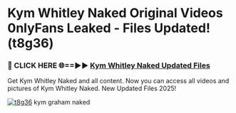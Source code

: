 # Kym Whitley Naked Original Videos 0nlyFans Leaked - Files Updated! (t8g36)

<h3>🔴 CLICK HERE 🌐==►► <a href="https://tinyurl.com/up5wt9bj" rel="nofollow">Kym Whitley Naked Updated Files</a></h3>

Get Kym Whitley Naked and all content. Now you can access all videos and pictures of Kym Whitley Naked. New Updated Files 2025!

[![t8g36](https://i.imgur.com/ABiUzMV.gif)](https://tinyurl.com/up5wt9bj)
kym graham naked
